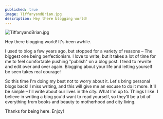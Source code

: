 ```yaml
---
published: true
image: TiffanyandBrian.jpg
description: Hey there blogging world!
---
```

![TiffanyandBrian.jpg]({{site.baseurl}}/img/TiffanyandBrian.jpg)

Hey there blogging world! It's been awhile.

I used to blog a few years ago, but stopped for a variety of reasons – The biggest one being perfectionism. I love to write, but it takes a lot of time for me to feel comfortable pushing "publish" on a blog post. I tend to rewrite and edit over and over again. Blogging about your life and letting yourself be seen takes real courage!

So this time I'm doing my best not to worry about it. Let's bring personal blogs back! I miss writing, and this will give me an excuse to do it more. It'll be simple – I'll write about our lives in the city. What I'm up to. Things I like. I believe in writing a blog you'd want to read yourself, so they'll be a bit of everything from books and beauty to motherhood and city living.

Thanks for being here. Enjoy!
